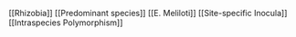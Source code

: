 [[Rhizobia]]
[[Predominant species]]
[[E. Meliloti]]
[[Site-specific Inocula]]
[[Intraspecies Polymorphism]]
